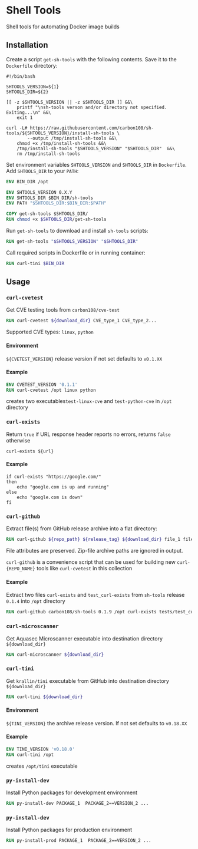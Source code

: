 # Shell Tools

Shell tools for automating Docker image builds

## Installation

Create a script `get-sh-tools` with the following contents. Save it to the `Dockerfile` directory: 

```shell script
#!/bin/bash

SHTOOLS_VERSION=${1}
SHTOOLS_DIR=${2}

[[ -z $SHTOOLS_VERSION || -z $SHTOOLS_DIR ]] &&\
    printf "\nsh-tools verson and/or directory not specified. Exiting...\n" &&\
    exit 1

curl -L# https://raw.githubusercontent.com/carbon108/sh-tools/${SHTOOLS_VERSION}/install-sh-tools \
        --output /tmp/install-sh-tools &&\
    chmod +x /tmp/install-sh-tools &&\
    /tmp/install-sh-tools "$SHTOOLS_VERSION" "$SHTOOLS_DIR"  &&\
    rm /tmp/install-sh-tools
```

Set environment variables `SHTOOLS_VERSION` and `SHTOOLS_DIR`
in `Dockerfile`. Add `SHTOOLS_DIR` to your `PATH`:

```dockerfile
ENV BIN_DIR /opt

ENV SHTOOLS_VERSION 0.X.Y
ENV SHTOOLS_DIR $BIN_DIR/sh-tools
ENV PATH "$SHTOOLS_DIR:$BIN_DIR:$PATH"

COPY get-sh-tools $SHTOOLS_DIR/
RUN chmod +x $SHTOOLS_DIR/get-sh-tools
```
 
Run `get-sh-tools` to download and install `sh-tools` scripts:

```dockerfile
RUN get-sh-tools "$SHTOOLS_VERSION" "$SHTOOLS_DIR"
```

Call required scripts in Dockerfile or in running container:

```dockerfile
RUN curl-tini $BIN_DIR 
```


## Usage


### `curl-cvetest`

Get CVE testing tools from `carbon108/cve-test` 

```dockerfile
RUN curl-cvetest ${download_dir} CVE_type_1 CVE_type_2...
```   
Supported CVE types: `linux`, `python` 

#### Environment

`${CVETEST_VERSION}` release version if not set defaults to `v0.1.XX`
    
#### Example 

```dockerfile
ENV CVETEST_VERSION '0.1.1'
RUN curl-cvetest /opt linux python
```
creates two executables`test-linux-cve` and `test-python-cve` in `/opt` directory  


### `curl-exists`

Return `true` if URL response header reports no errors, returns `false` otherwise 

```shell script
curl-exists ${url}
```

#### Example

```shell script
if curl-exists "https://google.com/"
then
    echo "google.com is up and running"
else
    echo "google.com is down"
fi
```


### `curl-github`

Extract file(s) from GitHub release archive into a flat directory:

```dockerfile
RUN curl-github ${repo_path} ${release_tag} ${download_dir} file_1 file_2...
```
File attributes are preserved. Zip-file archive paths are ignored in output.

`curl-github` is a convenience script that can be used for building 
new `curl-{REPO_NAME}` tools like `curl-cvetest` in this collection
     
#### Example

Extract two files `curl-exists` and `test_curl-exists` from `sh-tools` 
release `0.1.4` into `/opt` directory

```dockerfile
RUN curl-github carbon108/sh-tools 0.1.9 /opt curl-exists tests/test_curl-exists 
``` 

 
### `curl-microscanner`

Get Aquasec Microscanner executable into destination directory `${download_dir}`

```dockerfile
RUN curl-microscanner ${download_dir}
```    


### `curl-tini`

Get `krallin/tini` executable from GitHub into destination directory `${download_dir}`

```dockerfile
RUN curl-tini ${download_dir}
```    

#### Environment

`${TINI_VERSION}` the archive release version. If not set defaults to `v0.18.XX`
    
#### Example 

```dockerfile
ENV TINI_VERSION 'v0.18.0'
RUN curl-tini /opt
```
creates `/opt/tini` executable       

### `py-install-dev`

Install Python packages for development environment

```dockerfile
RUN py-install-dev PACKAGE_1  PACKAGE_2==VERSION_2 ...
```

### `py-install-dev`

Install Python packages for production environment

```dockerfile
RUN py-install-prod PACKAGE_1  PACKAGE_2==VERSION_2 ...
```
